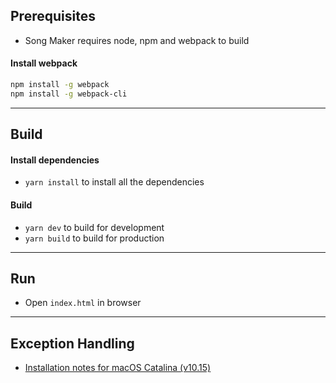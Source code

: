 ## Prerequisites
- Song Maker requires node, npm and webpack to build

#### Install webpack
```sh
npm install -g webpack
npm install -g webpack-cli
```

---

## Build

#### Install dependencies
- `yarn install` to install all the dependencies

#### Build
- `yarn dev` to build for development
- `yarn build` to build for production

---

## Run
- Open `index.html` in browser

---

## Exception Handling
- [Installation notes for macOS Catalina (v10.15)](https://github.com/nodejs/node-gyp/blob/master/macOS_Catalina.md)